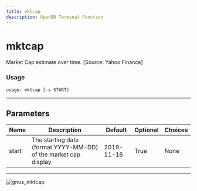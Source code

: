 ```yaml
---
title: mktcap
description: OpenBB Terminal Function
---
```


# mktcap

Market Cap estimate over time. [Source: Yahoo Finance]

### Usage 
```python
usage: mktcap [-s START]
```

---
## Parameters

| Name | Description | Default | Optional | Choices |
| ---- | ----------- | ------- | -------- | ------- |
| start | The starting date (format YYYY-MM-DD) of the market cap display | 2019-11-16 | True | None |


---
![gnus_mktcap](https://user-images.githubusercontent.com/25267873/156903038-46f46af1-68ca-435b-aed7-842da041864a.png)

